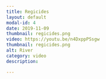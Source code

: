 ```yaml
---
title: Regicides
layout: default
modal-id: 4
date: 2019-11-09
thumbnail: regicides.png
video: https://youtu.be/n4DxppPSsgw
thumbnail: regicides.png
alt: River
category: video
description: 

---
```


